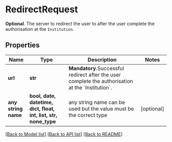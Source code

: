 # RedirectRequest

__Optional__. The server to redirect the user to after the user complete the authorisation at the `Institution`.

## Properties
Name | Type | Description | Notes
------------ | ------------- | ------------- | -------------
**url** | **str** | __Mandatory__.Successful redirect after the user complete the authorisation at the &#x60;Institution&#x60;. | 
**any string name** | **bool, date, datetime, dict, float, int, list, str, none_type** | any string name can be used but the value must be the correct type | [optional]

[[Back to Model list]](../README.md#documentation-for-models) [[Back to API list]](../README.md#documentation-for-api-endpoints) [[Back to README]](../README.md)


